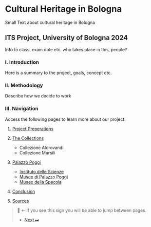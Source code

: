 # Cultural Heritage in Bologna
Small Text about cultural heritage in Bologna

## ITS Project, University of Bologna 2024
Info to class, exam date etc. who takes place in this, people?

### I. Introduction
Here is a summary to the project, goals, concept etc.

### II. Methodology
Describe how we decide to work

### III. Navigation
Access the following pages to learn more about our project:

1. [Project Preperations](Project-Prep.md)
2. [The Collections](Collections.md)
    - Collezione Aldrovandi
    - Collezione Marsili
3. [Palazzo Poggi](Poggi.md)
    -  [Instituto delle Scienze](Scienze.md)
    - [Museo di Palazzo Poggi](LINK)
    - [Museo della Specola](Specola.md)
      
4. [Conclusion](Conslusion.md)
5. [Sources](Sources.md)


> 🧭 ← If you see this sign you will be able to jump between pages.
>
> - [Next ⏭](Project-Prep.md) 

